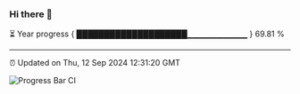 ### Hi there 👋

⏳ Year progress { ████████████████████▁▁▁▁▁▁▁▁▁▁ } 69.81 %

---

⏰ Updated on Thu, 12 Sep 2024 12:31:20 GMT

![Progress Bar CI](https://github.com/liununu/liununu/workflows/Progress%20Bar%20CI/badge.svg)
